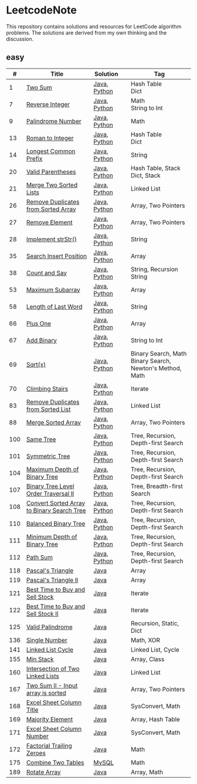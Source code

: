 # LeetcodeNote

This repository contains solutions and resources for LeetCode algorithm problems.
The solutions are derived from my own thinking and the discussion. 



## easy
| # | Title |  Solution&emsp;  | Tag |
|---| ----- | -------- | --- |
|1|[Two Sum](https://leetcode.com/problems/two-sum/)|[Java](https://github.com/cymbym/LeetcodeNote/blob/master/java/TwoSum.java),  [Python](https://github.com/cymbym/LeetcodeNote/blob/master/python/TwoSum.py)|Hash Table<br/>Dict|
|7|[Reverse Integer](https://leetcode.com/problems/reverse-integer)|[Java](https://github.com/cymbym/LeetcodeNote/blob/master/java/ReverseInteger.java),  [Python](https://github.com/cymbym/LeetcodeNote/blob/master/python/ReverseInteger.py)|Math<br/>String to Int
|9|[Palindrome Number](https://leetcode.com/problems/palindrome-number)|[Java](https://github.com/cymbym/LeetcodeNote/blob/master/java/PalindromeNumber.java),  [Python](https://github.com/cymbym/LeetcodeNote/blob/master/python/PalindromeNumber.py)|Math
|13|[Roman to Integer](https://leetcode.com/problems/roman-to-integer)|[Java](https://github.com/cymbym/LeetcodeNote/blob/master/java/RomantoInteger.java),  [Python](https://github.com/cymbym/LeetcodeNote/blob/master/python/RomantoInteger.py)|Hash Table<br/>Dict|
|14|[Longest Common Prefix](https://leetcode.com/problems/longest-common-prefix)|[Java](https://github.com/cymbym/LeetcodeNote/blob/master/java/LongestCommonPrefix.java),  [Python](https://github.com/cymbym/LeetcodeNote/blob/master/python/LongestCommonPrefix.py)|String|
|20|[Valid Parentheses](https://leetcode.com/problems/valid-parentheses)|[Java](https://github.com/cymbym/LeetcodeNote/blob/master/java/ValidParentheses.java),  [Python](https://github.com/cymbym/LeetcodeNote/blob/master/python/ValidParentheses.py)|Hash Table, Stack<br/>Dict, Stack|
|21|[Merge Two Sorted Lists](https://leetcode.com/problems/merge-two-sorted-lists)|[Java](https://github.com/cymbym/LeetcodeNote/blob/master/java/MergeTwoSortedLists.java),  [Python](https://github.com/cymbym/LeetcodeNote/blob/master/python/MergeTwoSortedLists.py)|Linked List|
|26|[Remove Duplicates from Sorted Array](https://leetcode.com/problems/remove-duplicates-from-sorted-array)|[Java](https://github.com/cymbym/LeetcodeNote/blob/master/java/RemoveDuplicatesfromSortedArray.java),  [Python](https://github.com/cymbym/LeetcodeNote/blob/master/python/RemoveDuplicatesfromSortedArray.py)|Array, Two Pointers|
|27|[Remove Element](https://leetcode.com/problems/remove-element)|[Java](https://github.com/cymbym/LeetcodeNote/blob/master/java/RemoveElement.java),  [Python](https://github.com/cymbym/LeetcodeNote/blob/master/python/RemoveElement.py)|Array, Two Pointers|
|28|[Implement strStr()](https://leetcode.com/problems/implement-strstr)|[Java](https://github.com/cymbym/LeetcodeNote/blob/master/java/ImplementstrStr().java),  [Python](https://github.com/cymbym/LeetcodeNote/blob/master/python/ImplementstrStr().py)|String
|35|[Search Insert Position](https://leetcode.com/problems/search-insert-position)|[Java](https://github.com/cymbym/LeetcodeNote/blob/master/java/SearchInsertPosition.java),  [Python](https://github.com/cymbym/LeetcodeNote/blob/master/python/SearchInsertPosition.py)|Array
|38|[Count and Say](https://leetcode.com/problems/count-and-say)|[Java](https://github.com/cymbym/LeetcodeNote/blob/master/java/CountandSay.java),  [Python](https://github.com/cymbym/LeetcodeNote/blob/master/python/CountandSay.py)|String, Recursion<br/>String
|53|[Maximum Subarray](https://leetcode.com/problems/maximum-subarray)|[Java](https://github.com/cymbym/LeetcodeNote/blob/master/java/MaximumSubarray.java),  [Python](https://github.com/cymbym/LeetcodeNote/blob/master/python/MaximumSubarray.py)|Array
|58|[Length of Last Word](https://leetcode.com/problems/length-of-last-word)|[Java](https://github.com/cymbym/LeetcodeNote/blob/master/java/LengthofLastWord.java),  [Python](https://github.com/cymbym/LeetcodeNote/blob/master/python/LengthofLastWord.py)|String
|66|[Plus One](https://leetcode.com/problems/plus-one)|[Java](https://github.com/cymbym/LeetcodeNote/blob/master/java/PlusOne.java),  [Python](https://github.com/cymbym/LeetcodeNote/blob/master/python/PlusOne.py)|Array
|67|[Add Binary](https://leetcode.com/problems/add-binary)|[Java](https://github.com/cymbym/LeetcodeNote/blob/master/java/AddBinary.java),  [Python](https://github.com/cymbym/LeetcodeNote/blob/master/python/AddBinary.py)|String to Int
|69|[Sqrt(x)](https://leetcode.com/problems/sqrtx)|[Java](https://github.com/cymbym/LeetcodeNote/blob/master/java/AddBinary.java),  [Python](https://github.com/cymbym/LeetcodeNote/blob/master/python/Sqrt(x).py)|Binary Search, Math <br/> Binary Search, Newton's Method, Math
|70|[Climbing Stairs](https://leetcode.com/problems/climbing-stairs)|[Java](https://github.com/cymbym/LeetcodeNote/blob/master/java/ClimbingStairs.java),  [Python](https://github.com/cymbym/LeetcodeNote/blob/master/python/ClimbingStairs.py)|Iterate
|83|[Remove Duplicates from Sorted List](https://leetcode.com/problems/remove-duplicates-from-sorted-list)|[Java](https://github.com/cymbym/LeetcodeNote/blob/master/java/RemoveDuplicatesfromSortedList.java),  [Python](https://github.com/cymbym/LeetcodeNote/blob/master/python/RemoveDuplicatesfromSortedList.py)|Linked List
|88|[Merge Sorted Array](https://leetcode.com/problems/merge-sorted-array)|[Java](https://github.com/cymbym/LeetcodeNote/blob/master/java/MergeSortedArray.java),  [Python](https://github.com/cymbym/LeetcodeNote/blob/master/python/MergeSortedArray.py)|Array, Two Pointers
|100|[Same Tree](https://leetcode.com/problems/same-tree)|[Java](https://github.com/cymbym/LeetcodeNote/blob/master/java/SameTree.java),  [Python](https://github.com/cymbym/LeetcodeNote/blob/master/python/SameTree.py)|Tree, Recursion, Depth-first Search
|101|[Symmetric Tree](https://leetcode.com/problems/symmetric-tree)|[Java](https://github.com/cymbym/LeetcodeNote/blob/master/java/SymmetricTree.java),  [Python](https://github.com/cymbym/LeetcodeNote/blob/master/python/SymmetricTree.py)|Tree, Recursion, Depth-first Search
|104|[Maximum Depth of Binary Tree](https://leetcode.com/problems/maximum-depth-of-binary-tree)|[Java](https://github.com/cymbym/LeetcodeNote/blob/master/java/MaximumDepthofBinaryTree.java),  [Python](https://github.com/cymbym/LeetcodeNote/blob/master/python/MaximumDepthofBinaryTree.py)|Tree, Recursion, Depth-first Search
|107|[Binary Tree Level Order Traversal II](https://leetcode.com/problems/binary-tree-level-order-traversal-ii)|[Java](https://github.com/cymbym/LeetcodeNote/blob/master/java/BinaryTreeLevelOrderTraversalII.java),  [Python](https://github.com/cymbym/LeetcodeNote/blob/master/python/BinaryTreeLevelOrderTraversalII.py)|Tree, Breadth-first Search
|108|[Convert Sorted Array to Binary Search Tree](https://leetcode.com/problems/convert-sorted-array-to-binary-search-tree)|[Java](https://github.com/cymbym/LeetcodeNote/blob/master/java/ConvertSortedArraytoBinarySearchTree.java),  [Python](https://github.com/cymbym/LeetcodeNote/blob/master/python/ConvertSortedArraytoBinarySearchTree.py)|Tree, Recursion, Depth-first Search
|110|[Balanced Binary Tree](https://leetcode.com/problems/balanced-binary-tree)|[Java](https://github.com/cymbym/LeetcodeNote/blob/master/java/BalancedBinaryTree.java),  [Python](https://github.com/cymbym/LeetcodeNote/blob/master/python/BalancedBinaryTree.py)|Tree, Recursion, Depth-first Search
|111|[Minimum Depth of Binary Tree](https://leetcode.com/problems/minimum-depth-of-binary-tree)|[Java](https://github.com/cymbym/LeetcodeNote/blob/master/java/MinimumDepthofBinaryTree.java),  [Python](https://github.com/cymbym/LeetcodeNote/blob/master/python/MinimumDepthofBinaryTree.py)|Tree, Recursion, Depth-first Search
|112|[Path Sum](https://leetcode.com/problems/path-sum)|[Java](https://github.com/cymbym/LeetcodeNote/blob/master/java/PathSum.java),  [Python](https://github.com/cymbym/LeetcodeNote/blob/master/python/PathSum.py)|Tree, Recursion, Depth-first Search
|118|[Pascal's Triangle](https://leetcode.com/problems/pascals-triangle)|[Java](https://github.com/cymbym/LeetcodeNote/blob/master/java/Pascal'sTriangle.java)|Array
|119|[Pascal's Triangle II](https://leetcode.com/problems/pascals-triangle-ii/)|[Java](https://github.com/cymbym/LeetcodeNote/blob/master/java/Pascal'sTriangleII.java)|Array
|121|[Best Time to Buy and Sell Stock](https://leetcode.com/problems/best-time-to-buy-and-sell-stock/)|[Java](https://github.com/cymbym/LeetcodeNote/blob/master/java/BestTimetoBuyandSellStock.java)|Iterate
|122|[Best Time to Buy and Sell Stock II](https://leetcode.com/problems/best-time-to-buy-and-sell-stock-ii/)|[Java](https://github.com/cymbym/LeetcodeNote/blob/master/java/BestTimetoBuyandSellStockII.java)|Iterate
|125|[Valid Palindrome](https://leetcode.com/problems/valid-palindrome/)|[Java](https://github.com/cymbym/LeetcodeNote/blob/master/java/ValidPalindrome.java)|Recursion, Static, Dict
|136|[Single Number](https://leetcode.com/problems/single-number/)|[Java](https://github.com/cymbym/LeetcodeNote/blob/master/java/SingleNumber.java)|Math, XOR
|141|[Linked List Cycle](https://leetcode.com/problems/linked-list-cycle/)|[Java](https://github.com/cymbym/LeetcodeNote/blob/master/java/LinkedListCycle.java)|Linked List, Cycle
|155|[Min Stack](https://leetcode.com/problems/min-stack/)|[Java](https://github.com/cymbym/LeetcodeNote/blob/master/java/MinStack.java)|Array, Class
|160|[Intersection of Two Linked Lists](https://leetcode.com/problems/intersection-of-two-linked-lists/)|[Java](https://github.com/cymbym/LeetcodeNote/blob/master/java/IntersectionofTwoLinkedLists.java)|Linked List
|167|[Two Sum II - Input array is sorted](https://leetcode.com/problems/two-sum-ii-input-array-is-sorted/submissions/)|[Java](https://github.com/cymbym/LeetcodeNote/blob/master/java/TwoSumII-Inputarrayissorted.java)|Array, Two Pointers
|168|[Excel Sheet Column Title](https://leetcode.com/problems/excel-sheet-column-title/)|[Java](https://github.com/cymbym/LeetcodeNote/blob/master/java/ExcelSheetColumnTitle.java)|SysConvert, Math
|169|[Majority Element](https://leetcode.com/problems/majority-element/)|[Java](https://github.com/cymbym/LeetcodeNote/blob/master/java/MajorityElement.java)|Array, Hash Table
|171|[Excel Sheet Column Number](https://leetcode.com/problems/excel-sheet-column-number/)|[Java](https://github.com/cymbym/LeetcodeNote/blob/master/java/ExcelSheetColumnNumber.java)|SysConvert, Math
|172|[Factorial Trailing Zeroes](https://leetcode.com/problems/factorial-trailing-zeroes/)|[Java](https://github.com/cymbym/LeetcodeNote/blob/master/java/FactorialTrailingZeroes.java)|Math
|175|[Combine Two Tables](https://leetcode.com/problems/combine-two-tables/)|[MySQL](https://github.com/cymbym/LeetcodeNote/blob/master/java/CombineTwoTables.java)|Math
|189|[Rotate Array](https://leetcode.com/problems/rotate-array/)|[Java](https://github.com/cymbym/LeetcodeNote/blob/master/java/RotateArray.java)|Array, Math
 


